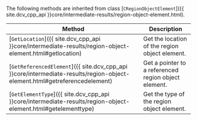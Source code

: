 
The following methods are inherited from class [`CRegionObjectElement`]({{ site.dcv_cpp_api }}core/intermediate-results/region-object-element.html).

| Method | Description |
|--------|-------------|
| [`GetLocation`]({{ site.dcv_cpp_api }}core/intermediate-results/region-object-element.html#getlocation) | Get the location of the region object element. |
| [`GetReferencedElement`]({{ site.dcv_cpp_api }}core/intermediate-results/region-object-element.html#getreferencedelement) | Get a pointer to a referenced region object element. |
| [`GetElementType`]({{ site.dcv_cpp_api }}core/intermediate-results/region-object-element.html#getelementtype) | Get the type of the region object element. |


